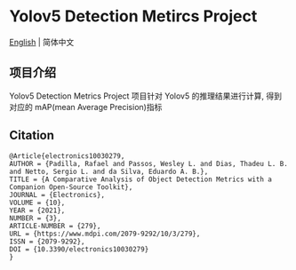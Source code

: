 # Yolov5 Detection Metircs Project
    
[English]() | 简体中文

## 项目介绍
Yolov5 Detection Metrics Project 项目针对 Yolov5 的推理结果进行计算, 得到对应的 mAP(mean Average Precision)指标


## Citation
```text
@Article{electronics10030279,
AUTHOR = {Padilla, Rafael and Passos, Wesley L. and Dias, Thadeu L. B. and Netto, Sergio L. and da Silva, Eduardo A. B.},
TITLE = {A Comparative Analysis of Object Detection Metrics with a Companion Open-Source Toolkit},
JOURNAL = {Electronics},
VOLUME = {10},
YEAR = {2021},
NUMBER = {3},
ARTICLE-NUMBER = {279},
URL = {https://www.mdpi.com/2079-9292/10/3/279},
ISSN = {2079-9292},
DOI = {10.3390/electronics10030279}
}
```

